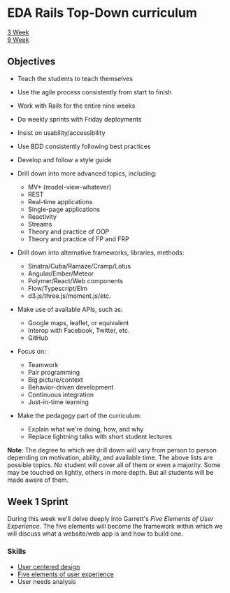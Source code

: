 # EDA Rails Top-Down curriculum

[3 Week](/3week.md)  
[9 Week](/9week.md)

## Objectives
- Teach the students to teach themselves
- Use the agile process consistently from start to finish
- Work with Rails for the entire nine weeks
- Do weekly sprints with Friday deployments
- Insist on usability/accessibility
- Use BDD consistently following best practices
- Develop and follow a style guide
- Drill down into more advanced topics, including:
  - MV* (model-view-whatever)
  - REST
  - Real-time applications
  - Single-page applications
  - Reactivity
  - Streams
  - Theory and practice of OOP
  - Theory and practice of FP and FRP

- Drill down into alternative frameworks, libraries, methods:
  - Sinatra/Cuba/Ramaze/Cramp/Lotus
  - Angular/Ember/Meteor
  - Polymer/React/Web components
  - Flow/Typescript/Elm
  - d3.js/three.js/moment.js/etc.

- Make use of available APIs, such as:
  - Google maps, leaflet, or equivalent
  - Interop with Facebook, Twitter, etc.
  - GitHub

- Focus on:
  - Teamwork
  - Pair programming
  - Big picture/context
  - Behavior-driven development
  - Continuous integration
  - Just-in-time learning

- Make the pedagogy part of the curriculum:
  - Explain what we're doing, how, and why
  - Replace lightning talks with short student lectures

**Note**: The degree to which we drill down will vary from person to person depending on motivation, ability, and available time. The above lists are possible topics. No student will cover all of them or even a majority. Some may be touched on lightly, others in more depth. But all students will be made aware of them.

## Week 1 Sprint
During this week we'll delve deeply into Garrett's _Five Elements of User Experience_. The five elements will become the framework within which we will discuss what a website/web app is and how to build one.

### Skills
- [User centered design](http://www.userfocus.co.uk/pdf/fable.pdf)
- [Five elements of user experience](http://www.jjg.net/elements/pdf/elements_ch02.pdf)
- User needs analysis
